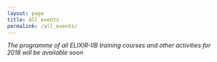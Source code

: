 ```yaml
---
layout: page
title: All events
permalink: /all_events/
---
```

*The programme of all ELIXIR-IIB training courses and other activities for 2018 will be available soon*